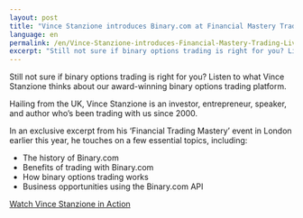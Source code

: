 ```yaml
---
layout: post
title: "Vince Stanzione introduces Binary.com at Financial Mastery Trading Live 2017"
language: en
permalink: /en/Vince-Stanzione-introduces-Financial-Mastery-Trading-Live-2017/
excerpt: "Still not sure if binary options trading is right for you? Listen to what Vince Stanzione thinks about our award-winning binary options trading platform ..."
---
```

Still not sure if binary options trading is right for you? Listen to what Vince Stanzione thinks about our award-winning binary options trading platform.

Hailing from the UK, Vince Stanzione is an investor, entrepreneur, speaker, and author who’s been trading with us since 2000.

In an exclusive excerpt from his ‘Financial Trading Mastery’ event in London earlier this year, he touches on a few essential topics, including:


<ul class="bullet">
<li>The history of Binary.com</li>
<li>Benefits of trading with Binary.com</li>
<li>How binary options trading works</li>
<li>Business opportunities using the Binary.com API</li>
</ul>
			
<div class="cta-lg">
	<a href="https://www.youtube.com/watch?v=BoDxsIJgGZs&t=796s&utm_source=blog&utm_medium=social&utm_campaign=vincerctcvideo" class="button"><span>Watch Vince Stanzione in Action</span></a>	
</div>